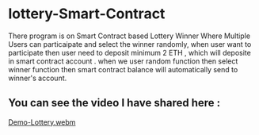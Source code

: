 # lottery-Smart-Contract

<p>There program is on Smart Contract based Lottery Winner Where Multiple Users can particaipate and select the winner randomly, when 
user want to participate then user need to deposit minimum 2 ETH , which will deposite in smart contract account . when we user random 
function then select winner function then smart contract balance will automatically send to winner's account.</p>

## You can see the video I have shared here :


[Demo-Lottery.webm](https://user-images.githubusercontent.com/11063829/192857479-43c0bc73-5fe0-4ebb-8072-5c97a72e56ad.webm)
